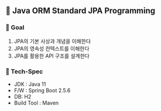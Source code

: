 ## 📕 Java ORM Standard JPA Programming

### 🚀 Goal

1. JPA의 기본 사상과 개념을 이해한다
2. JPA의 영속성 컨텍스트를 이해한다
3. JPA를 활용한 API 구조를 설계한다

### 🔨 Tech-Spec

- JDK : Java 11
- F/W : Spring Boot 2.5.6
- DB: H2
- Build Tool : Maven
